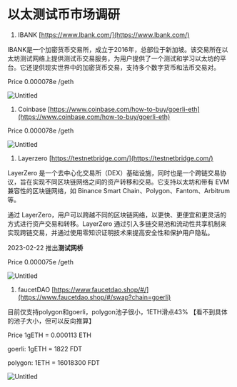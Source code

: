 # 以太测试币市场调研

1. IBANK [https://www.lbank.com/](https://www.lbank.com/)

IBANK是一个加密货币交易所，成立于2016年，总部位于新加坡。该交易所在以太坊测试网络上提供测试币交易服务，为用户提供了一个测试和学习以太坊的平台。它还提供现实世界中的加密货币交易，支持多个数字货币和法币交易对。

Price 0.000078e /geth

![Untitled](%E4%BB%A5%E5%A4%AA%E6%B5%8B%E8%AF%95%E5%B8%81%E5%B8%82%E5%9C%BA%E8%B0%83%E7%A0%94%202717bd06739a476685547cb310006983/Untitled.png)

1. Coinbase [https://www.coinbase.com/how-to-buy/goerli-eth](https://www.coinbase.com/how-to-buy/goerli-eth)

Price 0.000078e /geth

![Untitled](%E4%BB%A5%E5%A4%AA%E6%B5%8B%E8%AF%95%E5%B8%81%E5%B8%82%E5%9C%BA%E8%B0%83%E7%A0%94%202717bd06739a476685547cb310006983/Untitled%201.png)

1. Layerzero   [https://testnetbridge.com/](https://testnetbridge.com/)

LayerZero 是一个去中心化交易所（DEX）基础设施，同时也是一个跨链交易协议，旨在实现不同区块链网络之间的资产转移和交易。它支持以太坊和带有 EVM 兼容性的区块链网络，如 Binance Smart Chain、Polygon、Fantom、Arbitrum 等。

通过 LayerZero，用户可以跨越不同的区块链网络，以更快、更便宜和更灵活的方式进行资产交易和转移。LayerZero 通过引入多链交易池和流动性共享机制来实现跨链交易，并通过使用零知识证明技术来提高安全性和保护用户隐私。

2023-02-22 推出**测试网桥**

Price 0.000075e /geth

![Untitled](%E4%BB%A5%E5%A4%AA%E6%B5%8B%E8%AF%95%E5%B8%81%E5%B8%82%E5%9C%BA%E8%B0%83%E7%A0%94%202717bd06739a476685547cb310006983/Untitled%202.png)

1. faucetDAO  [https://www.faucetdao.shop/#/](https://www.faucetdao.shop/#/swap?chain=goerli)

目前仅支持polygon和goerli，polygon池子很小，1ETH滑点43% 【看不到具体的池子大小，但可以反向推算】

Price 1gETH = 0.000113 ETH  

goerli: 1gETH = 1822 FDT

polygon: 1ETH = 16018300 FDT

![Untitled](%E4%BB%A5%E5%A4%AA%E6%B5%8B%E8%AF%95%E5%B8%81%E5%B8%82%E5%9C%BA%E8%B0%83%E7%A0%94%202717bd06739a476685547cb310006983/Untitled%203.png)